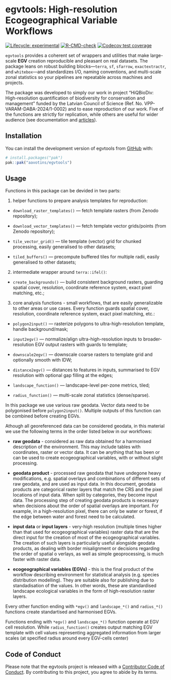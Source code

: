 
<!-- README.md is generated from README.Rmd. Please edit that file -->

# egvtools: High-resolution Ecogeographical Variable Workflows

<!-- badges: start -->

[![Lifecycle:
experimental](https://img.shields.io/badge/lifecycle-experimental-orange.svg)](https://lifecycle.r-lib.org/articles/stages.html#experimental)
[![R-CMD-check](https://github.com/aavotins/egvtools/actions/workflows/R-CMD-check.yaml/badge.svg)](https://github.com/aavotins/egvtools/actions/workflows/R-CMD-check.yaml)
[![Codecov test
coverage](https://codecov.io/gh/aavotins/egvtools/graph/badge.svg)](https://app.codecov.io/gh/aavotins/egvtools)
<!-- badges: end -->

`egvtools` provides a coherent set of wrappers and utilities that make
large-scale **EGV** creation reproducible and pleasant on real datasets.
The package leans on robust building blocks—`terra`, `sf`, `sfarrow`,
`exactextractr`, and `whitebox`—and standardizes I/O, naming
conventions, and multi-scale zonal statistics so your pipelines are
repeatable across machines and projects.

The package was developed to simply our work in project “HiQBioDiv:
High-resolution quantification of biodiversity for conservation and
management” funded by the Latvian Council of Science (Ref.
No. VPP-VARAM-DABA-2024/1-0002) and to ease reproduction of our work.
Five of the functions are strictly for replication, while others are
useful for wider audience (see documentation and
[articles](https://aavotins.github.io/egvtools/)).

## Installation

You can install the development version of egvtools from
[GitHub](https://github.com/) with:

``` r
# install.packages("pak")
pak::pak("aavotins/egvtools")
```

## Usage

Functions in this package can be devided in two parts:

1)  helper functions to prepare analysis templates for reproduction:

- `download_raster_templates()` — fetch template rasters (from Zenodo
  repository);

- `download_vector_templates()` — fetch template vector grids/points
  (from Zenodo repository);

- `tile_vector_grid()` — tile template (vector) grid for chunked
  processing, easily generalised to other datasets;

- `tiled_buffers()` — precompute buffered tiles for multiple radii, easily 
generalised to other datasets;

2)  intermediate wrapper around `terra::ifel()`:

- `create_backgrounds()` — build consistent background rasters, guarding
  spatial cover, resolution, coordinate reference system, exact pixel
  matching, etc.;

3)  core analysis functions - small workflows, that are easily
    generalizable to other areas or use cases. Every function guards
    spatial cover, resolution, coordinate reference system, exact pixel
    matching, etc.:

- `polygon2input()` — rasterize polygons to ultra-high-resolution
  template, handle background/mask;

- `input2egv()` — normalize/align ultra-high-resolution inputs to
  broader-resolution EGV output rasters with guards to template;

- `downscale2egv()` — downscale coarse rasters to template grid and
  optionally smooth with IDW;

- `distance2egv()` — distances to features in inputs, summarised to EGV
  resolution with optional gap filling at the edges;

- `landscape_function()` — landscape-level per-zone metrics, tiled;

- `radius_function()` — multi-scale zonal statistics (dense/sparse).

In this package we use various raw geodata. Vector data need to be
polygonised before `polygon2input()`. Multiple outputs of this function
can be combined before creating EGVs.

Athough all georeferenced data can be considered geodata, in this material we 
use the following terms in the order listed below in our workflows:

- **raw geodata** - considered as raw data obtained for a harmonised description 
of the environment. This may include tables with coordinates, raster or vector 
data. It can be anything that has been or can be used to create ecogeographical 
variables, with or without slight processing.

- **geodata product** - processed raw geodata that have undegone heavy 
modifications, e.g.  spatial overlays and combinations of different sets of 
raw geodata, and are used as input data. In this document, geodata products are 
categorical raster layers that match the CRS and the pixel locations of input data. 
When split by categories, they become input data. The processing step of creating 
geodata products is necessary when decisions about the order of spatial overlays 
are important. For example, in a high-resolution pixel, there can only be water 
or forest, if the edge between water and forest need to be calculated.

- **input data** or **input layers** - very-high resolution (multiple times 
higher than that used for ecogeographical variables) raster data that are the 
direct input for the creation of most of the ecogeographical variables. The 
creation of such layers is particularly useful alongside geodata products, as 
dealing with border misalignment or decisions regarding the order of spatial o
verlays, as well as simple geoprocessing, is much faster with raster data.

- **ecogeographical variables (EGVs)** - this is the final product of the 
workflow describing environment for statistical analysis (e.g. species 
distribution modelling). They are suitable also for publishing due to 
standadisation of the values. In other words, these are standardised landscape 
ecological variables in the form of high-resolution raster 
layers. 


Every other function ending with `*egv()` and `landscape_*()` and
`radius_*()` functions create standartised and harmonised EGVs.

Functions ending with `*egv()` and `landscape_*()` function operate at
EGV cell resolution. While `radius_function()` creates output matching
EGV template with cell values representing aggregated information from
larger scales (at specified radius around every EGV-cells center)

## Code of Conduct

Please note that the egvtools project is released with a [Contributor
Code of
Conduct](https://contributor-covenant.org/version/2/1/CODE_OF_CONDUCT.html).
By contributing to this project, you agree to abide by its terms.

